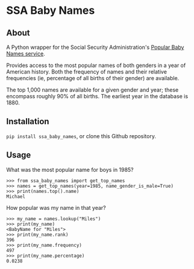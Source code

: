 SSA Baby Names
==============

About
-----
A Python wrapper for the Social Security Administration's [Popular Baby Names service](http://www.ssa.gov/OACT/babynames/).

Provides access to the most popular names of both genders in a year of American history. Both the frequency of names and their relative frequencies (ie, percentage of all births of their gender) are available.

The top 1,000 names are available for a given gender and year; these encompass roughly 90% of all births. The earliest year in the database is 1880.

Installation
------------
`pip install ssa_baby_names`, or clone this Github repository.

Usage
-----
What was the most popular name for boys in 1985?

```
>>> from ssa_baby_names import get_top_names
>>> names = get_top_names(year=1985, name_gender_is_male=True)
>>> print(names.top().name)
Michael
```


How popular was my name in that year?

```
>>> my_name = names.lookup("Miles")
>>> print(my_name)
<BabyName for "Miles">
>>> print(my_name.rank)
396
>>> print(my_name.frequency)
497
>>> print(my_name.percentage)
0.0238
```
